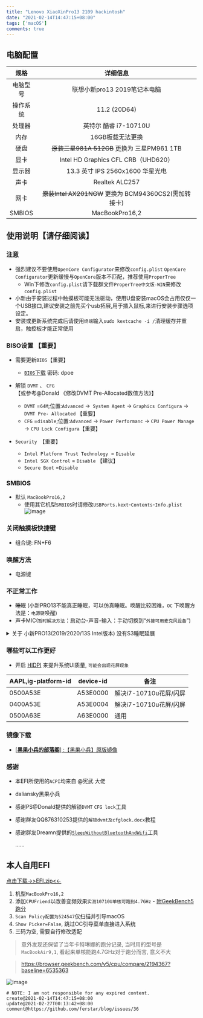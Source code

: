 ```yaml
---
title: "Lenovo XiaoXinPro13 2109 hackintosh"
date: "2021-02-14T14:47:15+08:00"
tags: ['macOS']
comments: true
---
```


## 电脑配置
|规格 | 详细信息|
|:-: | :-:|
|电脑型号| 联想小新pro13 2019笔记本电脑 |
|操作系统| 11.2 (20D64)|
|处理器| 英特尔 酷睿 i7-10710U |
|内存| 16GB板载无法更换 |
|硬盘| ~~原装三星981A 512GB~~ 更换为 三星PM961 1TB |
|显卡| Intel HD Graphics CFL CRB（UHD620）|
|显示器| 13.3 英寸 IPS 2560x1600 华星光电 |
|声卡| Realtek ALC257 |
|网卡| ~~原装Intel AX201NGW~~ 更换为 BCM94360CS2(需加转接卡) |
|SMBIOS| MacBookPro16,2 |

## 使用说明【请仔细阅读】

### 注意

- 强烈建议不要使用`OpenCore Configurator`来修改`config.plist` `OpenCore Configurator`更新缓慢与`OpenCore`版本不匹配，推荐使用`ProperTree`   
  - Win下修改`config.plist`请下载群文件`ProperTree中文版-WIN`来修改`config.plist`
- 小新由于安装过程中触摸板可能无法驱动，使用U盘安装macOS会占用仅仅一个USB接口,建议安装之前先买个usb拓展,用于插入鼠标,来进行安装步骤选项设定。
- 安装或更新系统完成后请使用`终端`输入`sudo kextcache -i /`清理缓存并重启，触控板才能正常使用

### BISO设置 【重要】

- 需要更新`BIOS`【重要】
  - [`BIOS`下载](https://pan.baidu.com/s/1bNwPFp6RHZvGNAaPx_IcJA) 密码: dpoe

- 解锁 `DVMT` 、 `CFG` 【或参考@Donald 《修改DVMT Pre-Allocated数值方法》】
  - `DVMT` =`64M`;位置:`Advanced` ->` System Agent` -> `Graphics Configura` -> `DVMT Pre- Allocated` 【重要】
  - `CFG` =`disable`;位置:`Advanced` -> `Power Performanc` -> `CPU Power Manage` -> `CPU Lock Configura`【重要】
  
- `Security `【重要】
  - `Intel Platform Trust Technology `= `Disable`
  - `Intel SGX Control` = `Disable` 【建议】
  - `Secure Boot` =`Disable`

### SMBIOS

- 默认 `MacBookPro16,2`
  - 使用其它机型`SMBIOS`时请修改`USBPorts.kext`-`Contents`-`Info.plist`
![image](https://user-images.githubusercontent.com/2854276/107879595-bc0e1280-6f14-11eb-8a16-f21c7896b2df.png)

### 关闭触摸板快捷键

- 组合键: FN+F6

### 唤醒方法

- 电源键

### 不正常工作

- ~~睡眠~~ (小新PRO13不能真正睡眠，可以仿真睡眠。唤醒比较困难，`OC` 下唤醒方法是：`电源键`唤醒)
- 声卡MIC(`暂时解决方法`：启动台-声音-输入：手动切换到“`外接可用麦克风设备`”)
<details>
<summary>关于 小新PRO13(2019/2020/13S Intel版本) 没有S3睡眠延展</summary>
<p>D0 就是正常工作状态，S0 是 D0 的电源管理，S0睡眠应该是不存在的，说 S0 睡眠，本质就是 D0 状态下进入了空闲，所以有了空闲状态下的电源管理，这个机器没有 S3睡眠，没有设计相关硬件</p>
<p>但因 ACPI 有了 S3才导致苹果试图进入睡眠，但因缺少必须的硬件最终失败，对于 Windows 不妨碍</p>更详细的说明移步<a href="https://github.com/daliansky/OC-little/tree/master/01-%E5%85%B3%E4%BA%8EAOAC" target="_blank">OC-little</a>
<p>实测选择省电的SSD可有效延长待机时间。如：三星PM961+BCM94360CS2并使用SleepWithoutBluetoothAndWifi盒盖一小时耗电仅需0.86%，而西数SN750+BCM94360CS2并使用SleepWithoutBluetoothAndWif则需要3%每小时</p>   
</details>

### 哪些可以工作更好
- 开启 [HIDPI](https://github.com/xzhih/one-key-hidpi) 来提升系统UI质量, `可能会出现花屏现象`

| AAPL,ig-platform-id | device-id | 备注                   |
| ------------------- | --------- | ---------------------- |
| 0500A53E            | A53E0000  | 解决i7-10710u花屏/闪屏 |
| 0400A53E            | A53E0004  | 解决i7-10710u花屏/闪屏 |
| 0500A63E            | A63E0000  | 通用                   |

### 镜像下载
  
- [[**黑果小兵的部落阁**] :【黑果小兵】原版镜像](https://blog.daliansky.net/categories/下载/镜像/)
        
### 感谢
- 本EFI所使用的`ACPI`均来自 @宪武 大佬
- daliansky黑果小兵
- 感谢PS@Donald提供的解锁`DVMT` `CFG lock`工具
- 感谢群友QQ876310253提供的`解锁dvmt及cfglock.docx`教程    
- 感谢群友Dreamn提供的[`SleepWithoutBluetoothAndWifi`](https://github.com/dreamncn/SleepWithoutBluetoothAndWifi)工具        

    ......
        
## 本人自用EFI
[点击下载->>EFI.zip<<-](https://github.com/ferstar/blog/files/5977914/EFI.zip)

1. 机型`MacBookPro16,2`
2. 添加`CPUFriend`以改善变频效果`实测10710U单核可跑到4.7GHz` - [附GeekBench5跑分](https://browser.geekbench.com/v5/cpu/6501218)
3. `Scan Policy配置为524547`仅扫描并引导macOS
4. `Show Picker=False`, 跳过OC引导菜单直接进入系统
5. 三码为空, 需要自行修改适配

> 意外发现还保留了当年卡特琳娜的跑分记录, 当时用的型号是`MacBookAir9,1`, 看起来单核能跑4.7GHz对于跑分而言, 意义不大

> https://browser.geekbench.com/v5/cpu/compare/2194367?baseline=6535363

![image](https://user-images.githubusercontent.com/2854276/108083812-708f6c00-70ae-11eb-8d1c-b316e2658909.png)

```
# NOTE: I am not responsible for any expired content.
create@2021-02-14T14:47:15+08:00
update@2021-02-27T00:13:42+08:00
comment@https://github.com/ferstar/blog/issues/36
```
